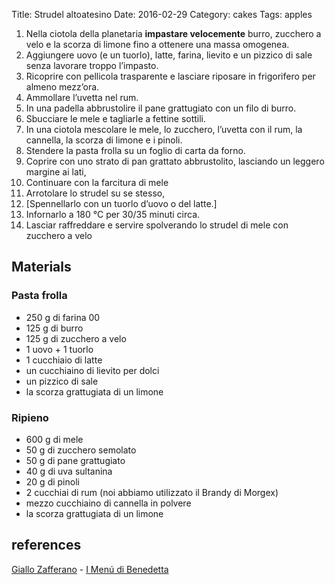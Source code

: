 Title: Strudel altoatesino
Date: 2016-02-29
Category: cakes
Tags: apples


1. Nella ciotola della planetaria **impastare velocemente** burro,
zucchero a velo e la scorza di limone fino a ottenere una massa
omogenea.
2. Aggiungere uovo (e un tuorlo), latte, farina, lievito e un pizzico di
sale senza lavorare troppo l’impasto.
3. Ricoprire con pellicola trasparente e lasciare riposare in
frigorifero per almeno mezz’ora.
4. Ammollare l’uvetta nel rum.
5. In una padella abbrustolire il pane grattugiato con un filo di burro.
6. Sbucciare le mele e tagliarle a fettine sottili.
7. In una ciotola mescolare le mele, lo zucchero, l’uvetta con il rum,
la cannella, la scorza di limone e i pinoli.
8. Stendere la pasta frolla su un foglio di carta da forno. 
9. Coprire con uno strato di pan grattato abbrustolito, lasciando un
leggero margine ai lati,
10. Continuare con la farcitura di mele 
11. Arrotolare lo strudel su se stesso, 
12. [Spennellarlo con un tuorlo d’uovo o del latte.]
13. Infornarlo a 180 °C per 30/35 minuti circa.
14. Lasciar raffreddare e servire spolverando lo strudel di mele con
zucchero a velo


## Materials

### Pasta frolla

* 250 g di farina 00
* 125 g di burro
* 125 g di zucchero a velo
* 1 uovo + 1 tuorlo
* 1 cucchiaio di latte
* un cucchiaino di lievito per dolci
* un pizzico di sale
* la scorza grattugiata di un limone

### Ripieno

* 600 g di mele
* 50 g di zucchero semolato
* 50 g di pane grattugiato
* 40 g di uva sultanina
* 20 g di pinoli
* 2 cucchiai di rum (noi abbiamo utilizzato il Brandy di Morgex)
* mezzo cucchiaino di cannella in polvere
* la scorza grattugiata di un limone


## references

[Giallo Zafferano](http://blog.giallozafferano.it/ricetteconamore/strudel-di-mele-con-pasta-frolla/) -
[I Menú di Benedetta](http://imenudibenedetta.blogspot.it/2013/01/strudel-di-frolla-alle-mele.html)
